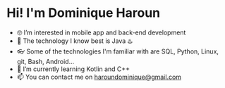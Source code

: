 # Hi! I'm Dominique Haroun

- 🤓 I’m interested in mobile app and back-end development
- 💪 The technology I know best is Java ♨️
- 👓 Some of the technologies I'm familiar with are SQL, Python, Linux, git, Bash, Android...
- 🔎 I’m currently learning Kotlin and C++ 
- 📫 You can contact me on haroundominique@gmail.com

<!---
HarounDominique/HarounDominique is a ✨ special ✨ repository because its `README.md` (this file) appears on your GitHub profile.
You can click the Preview link to take a look at your changes.
--->
